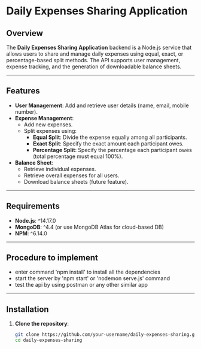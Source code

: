 # Daily Expenses Sharing Application

## Overview

The **Daily Expenses Sharing Application** backend is a Node.js service that allows users to share and manage daily expenses using equal, exact, or percentage-based split methods. The API supports user management, expense tracking, and the generation of downloadable balance sheets.

---

## Features

- **User Management**: Add and retrieve user details (name, email, mobile number).
- **Expense Management**: 
  - Add new expenses.
  - Split expenses using:
    - **Equal Split**: Divide the expense equally among all participants.
    - **Exact Split**: Specify the exact amount each participant owes.
    - **Percentage Split**: Specify the percentage each participant owes (total percentage must equal 100%).
- **Balance Sheet**:
  - Retrieve individual expenses.
  - Retrieve overall expenses for all users.
  - Download balance sheets (future feature).

---

## Requirements

- **Node.js**: ^14.17.0
- **MongoDB**: ^4.4 (or use MongoDB Atlas for cloud-based DB)
- **NPM**: ^6.14.0

---
## Procedure to implement
- enter command 'npm install' to install all the dependencies
- start the server by 'npm start' or 'nodemon serve.js' command
- test the api by using postman or any other similar app
---

## Installation

1. **Clone the repository**:

   ```bash
   git clone https://github.com/your-username/daily-expenses-sharing.git
   cd daily-expenses-sharing
